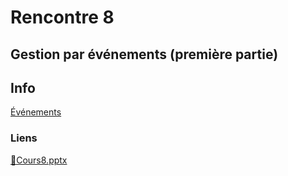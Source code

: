 # Rencontre 8

## Gestion par événements (première partie)

## Info

[Événements](/info/Events)

### Liens

[🔗Cours8.pptx](https://cegepedouardmontpetit.sharepoint.com/:p:/s/CMT420InformatiqueComitesCours-5W5/EQWELiwXvD9Ktg4Gw4tpIR8BovR09rYQrbANSGdYK5ZaDg?e=HsLQvH)
